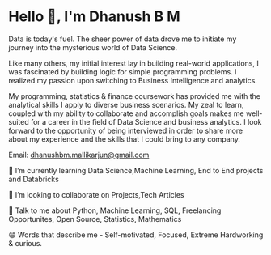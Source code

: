 # Hello 👋, I'm Dhanush B M

Data is today's fuel. The sheer power of data drove me to initiate my journey into the mysterious world of Data Science.

Like many others, my initial interest lay in building real-world applications, I was fascinated by building logic for simple programming problems. I realized my passion upon switching to Business Intelligence and analytics. 

My programming, statistics & finance coursework has provided me with the analytical skills I apply to diverse business scenarios. My zeal to learn, coupled with my ability to collaborate and accomplish goals makes me well-suited for a career in the field of Data Science and business analytics. I look forward to the opportunity of being interviewed in order to share more about my experience and the skills that I could bring to any company.

Email: dhanushbm.mallikarjun@gmail.com



🌱 I’m currently learning Data Science,Machine Learning, End to End projects and Databricks

👯 I’m looking to collaborate on Projects,Tech Articles

💬 Talk to me about Python, Machine Learning, SQL, Freelancing Opportunites, Open Source, Statistics, Mathematics

😄 Words that describe me - Self-motivated, Focused, Extreme Hardworking & curious.
